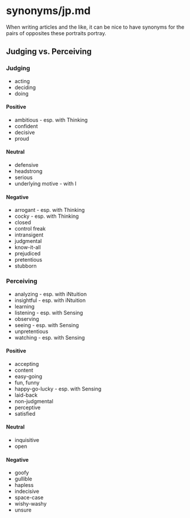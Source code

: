 
# synonyms/jp.md

When writing articles and the like, it can be nice to have synonyms for the pairs of opposites
these portraits portray.


## Judging vs. Perceiving

### Judging
- acting
- deciding
- doing

#### Positive
- ambitious - esp. with Thinking
- confident
- decisive
- proud

#### Neutral
- defensive
- headstrong
- serious
- underlying motive - with I

#### Negative
- arrogant - esp. with Thinking
- cocky - esp. with Thinking
- closed
- control freak
- intransigent
- judgmental
- know-it-all
- prejudiced
- pretentious
- stubborn


### Perceiving
- analyzing - esp. with iNtuition
- insightful - esp. with iNtuition
- learning
- listening - esp. with Sensing
- observing
- seeing - esp. with Sensing
- unpretentious
- watching - esp. with Sensing

#### Positive
- accepting
- content
- easy-going
- fun, funny
- happy-go-lucky - esp. with Sensing
- laid-back
- non-judgmental
- perceptive
- satisfied

#### Neutral
- inquisitive
- open

#### Negative
- goofy
- gullible
- hapless
- indecisive
- space-case
- wishy-washy
- unsure

